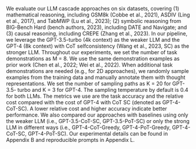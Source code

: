 We evaluate our LLM cascade approaches on six datasets, covering (1) mathematical reasoning,
including GSM8k (Cobbe et al., 2021), ASDIV (Ling et al., 2017), and TabMWP (Lu et al., 2023);
(2) symbolic reasoning from BIG-Bench Hard (bench authors, 2023), including DATE and Navigate; and (3) causal reasoning, including CREPE (Zhang et al., 2023). In our pipeline, we leverage
the GPT-3.5-turbo (4k context) as the weaker LLM and the GPT-4 (8k context) with CoT selfconsistency (Wang et al., 2023, SC) as the stronger LLM. Throughout our experiments, we set the
number of task demonstrations as M = 8. We use the same demonstration examples as prior
work (Chen et al., 2022; Wei et al., 2022). When additional task demonstrations are needed (e.g.,
for 2D approaches), we randomly sample examples from the training data and manually annotate
them with thought representations. We set the number of sampling paths as K = 20 for GPT-3.5-
turbo and K = 3 for GPT-4. The sampling temperature by default is 0.4 for both LLMs. The
metrics we use are the task accuracy and the relative cost compared with the cost of GPT-4 with
CoT SC (denoted as GPT-4-CoT-SC). A lower relative cost and higher accuracy indicate better performance. We also compared our approaches with baselines using only the weaker LLM
(i.e., GPT-3.5-CoT-SC, GPT-3.5-PoT-SC) or only the strong LLM in different ways (i.e.,
GPT-4-CoT-Greedy, GPT-4-PoT-Greedy, GPT-4-CoT-SC, GPT-4-PoT-SC). Our experimental details can be found in Appendix B and reproducible prompts in Appendix L.
